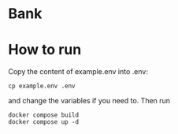 # Bank

# How to run

Copy the content of example.env into .env:
```
cp example.env .env
```
and change the variables if you need to. Then run
```
docker compose build
docker compose up -d
```
